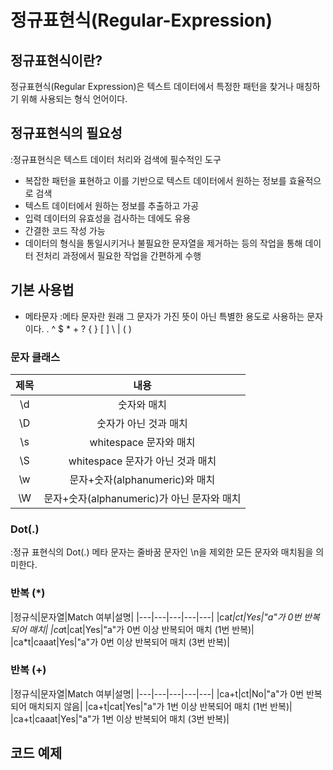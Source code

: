 # 정규표현식(Regular-Expression)
## 정규표현식이란?
정규표현식(Regular Expression)은 텍스트 데이터에서 특정한 패턴을 찾거나 매칭하기 위해 사용되는 형식 언어이다.


## 정규표현식의 필요성
:정규표현식은 텍스트 데이터 처리와 검색에 필수적인 도구

* 복잡한 패턴을 표현하고 이를 기반으로 텍스트 데이터에서 원하는 정보를 효율적으로 검색
* 텍스트 데이터에서 원하는 정보를 추출하고 가공 
* 입력 데이터의 유효성을 검사하는 데에도 유용
* 간결한 코드 작성 가능
* 데이터의 형식을 통일시키거나 불필요한 문자열을 제거하는 등의 작업을 통해 데이터 전처리 과정에서 필요한 작업을 간편하게 수행


## 기본 사용법
- 메타문자
:메타 문자란 원래 그 문자가 가진 뜻이 아닌 특별한 용도로 사용하는 문자이다.
. ^ $ * + ? { } [ ] \ | ( )

### 문자 클래스
|제목|내용|
|:---:|:---:|
|\d|숫자와 매치|
|\D|숫자가 아닌 것과 매치|
|\s|whitespace 문자와 매치|
|\S|whitespace 문자가 아닌 것과 매치|
|\w|문자+숫자(alphanumeric)와 매치|
|\W|문자+숫자(alphanumeric)가 아닌 문자와 매치|

### Dot(.)
:정규 표현식의 Dot(.) 메타 문자는 줄바꿈 문자인 \n을 제외한 모든 문자와 매치됨을 의미한다.

### 반복 (*)
|정규식|문자열|Match 여부|설명|
|---|---|---|---|---|
|ca*t|ct|Yes|"a"가 0번 반복되어 매치|
|ca*t|cat|Yes|"a"가 0번 이상 반복되어 매치 (1번 반복)|
|ca*t|caaat|Yes|"a"가 0번 이상 반복되어 매치 (3번 반복)|

### 반복 (+)
|정규식|문자열|Match 여부|설명|
|---|---|---|---|---|
|ca+t|ct|No|"a"가 0번 반복되어 매치되지 않음|
|ca+t|cat|Yes|"a"가 1번 이상 반복되어 매치 (1번 반복)|
|ca+t|caaat|Yes|"a"가 1번 이상 반복되어 매치 (3번 반복)|
## 코드 예제

